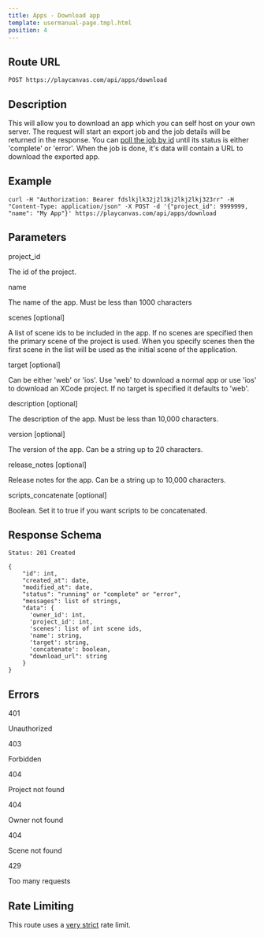 ```yaml
---
title: Apps - Download app
template: usermanual-page.tmpl.html
position: 4
---
```


## Route URL

```none
POST https://playcanvas.com/api/apps/download
```

## Description

This will allow you to download an app which you can self host on your own server. The request will start an export job and the job details will be returned in the response. You can [poll the job by id][2] until its status is either 'complete' or 'error'. When the job is done, it's data will contain a URL to download the exported app.

## Example

```none
curl -H "Authorization: Bearer fdslkjlk32j2l3kj2lkj2lkj323rr" -H "Content-Type: application/json" -X POST -d '{"project_id": 9999999, "name": "My App"}' https://playcanvas.com/api/apps/download
```

## Parameters

<div class="params">
<div class="parameter"><span class="param">project_id</span><p>The id of the project.</p></div>
<div class="parameter"><span class="param">name</span><p>The name of the app. Must be less than 1000 characters</p></div>
<div class="parameter"><span class="param">scenes [optional]</span><p>A list of scene ids to be included in the app. If no scenes are specified then the primary scene of the project is used. When you specify scenes then the first scene in the list will be used as the initial scene of the application.</p></div>
<div class="parameter"><span class="param">target [optional]</span><p>Can be either 'web' or 'ios'. Use 'web' to download a normal app or use 'ios' to download an XCode project. If no target is specified it defaults to 'web'.</p></div>
<div class="parameter"><span class="param">description [optional]</span><p>The description of the app. Must be less than 10,000 characters.</p></div>
<div class="parameter"><span class="param">version [optional]</span><p>The version of the app. Can be a string up to 20 characters.</p></div>
<div class="parameter"><span class="param">release_notes [optional]</span><p>Release notes for the app. Can be a string up to 10,000 characters.</p></div>
<div class="parameter"><span class="param">scripts_concatenate [optional]</span><p>Boolean. Set it to true if you want scripts to be concatenated.</p></div>
</div>

## Response Schema

```none
Status: 201 Created
```

```none
{
    "id": int,
    "created_at": date,
    "modified_at": date,
    "status": "running" or "complete" or "error",
    "messages": list of strings,
    "data": {
      'owner_id': int,
      'project_id': int,
      'scenes': list of int scene ids,
      'name': string,
      'target': string,
      'concatenate': boolean,
      "download_url": string
    }
}
```

## Errors

<div class="params">
<div class="parameter"><span class="param">401</span><p>Unauthorized</p></div>
<div class="parameter"><span class="param">403</span><p>Forbidden</p></div>
<div class="parameter"><span class="param">404</span><p>Project not found</p></div>
<div class="parameter"><span class="param">404</span><p>Owner not found</p></div>
<div class="parameter"><span class="param">404</span><p>Scene not found</p></div>
<div class="parameter"><span class="param">429</span><p>Too many requests</p></div>
</div>

## Rate Limiting

This route uses a [very strict][1] rate limit.

[1]: /user-manual/api#rate-limiting
[2]: /user-manual/api/get-job
